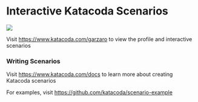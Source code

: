 # Interactive Katacoda Scenarios

[![](http://shields.katacoda.com/katacoda/garzaro/count.svg)](https://www.katacoda.com/garzaro "Get your profile on Katacoda.com")

Visit https://www.katacoda.com/garzaro to view the profile and interactive scenarios

### Writing Scenarios
Visit https://www.katacoda.com/docs to learn more about creating Katacoda scenarios

For examples, visit https://github.com/katacoda/scenario-example
